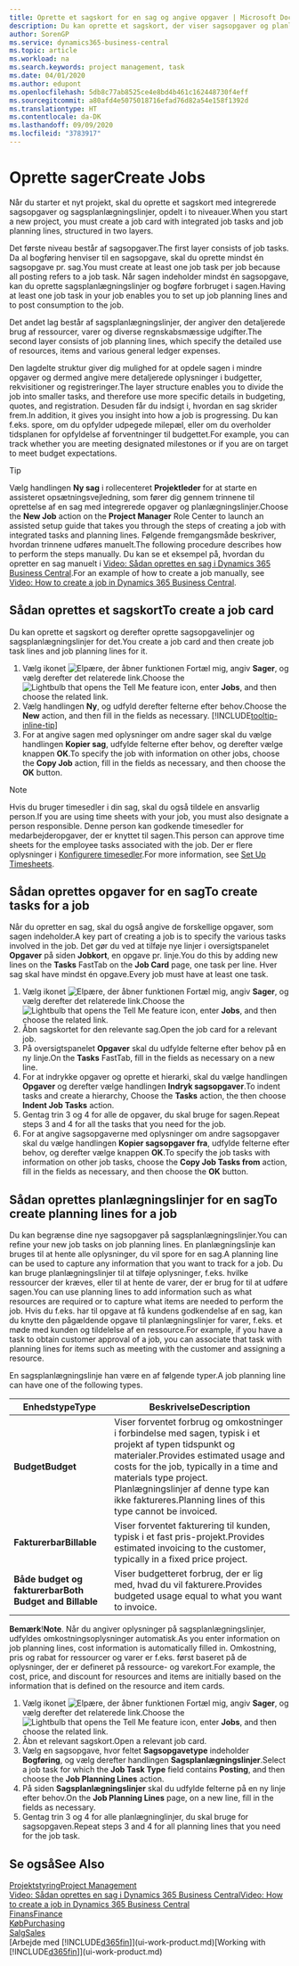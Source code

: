 ```yaml
---
title: Oprette et sagskort for en sag og angive opgaver | Microsoft Docs
description: Du kan oprette et sagskort, der viser sagsopgaver og planlægningslinjer, så det er nemmere at administrere status og budgetter for et nyt projekt.
author: SorenGP
ms.service: dynamics365-business-central
ms.topic: article
ms.workload: na
ms.search.keywords: project management, task
ms.date: 04/01/2020
ms.author: edupont
ms.openlocfilehash: 5db8c77ab8525ce4e8bd4b461c162448730f4eff
ms.sourcegitcommit: a80afd4e5075018716efad76d82a54e158f1392d
ms.translationtype: HT
ms.contentlocale: da-DK
ms.lasthandoff: 09/09/2020
ms.locfileid: "3783917"
---
```

# <a name="create-jobs"></a><span data-ttu-id="65c7c-103">Oprette sager</span><span class="sxs-lookup"><span data-stu-id="65c7c-103">Create Jobs</span></span>
<span data-ttu-id="65c7c-104">Når du starter et nyt projekt, skal du oprette et sagskort med integrerede sagsopgaver og sagsplanlægningslinjer, opdelt i to niveauer.</span><span class="sxs-lookup"><span data-stu-id="65c7c-104">When you start a new project, you must create a job card with integrated job tasks and job planning lines, structured in two layers.</span></span>  

<span data-ttu-id="65c7c-105">Det første niveau består af sagsopgaver.</span><span class="sxs-lookup"><span data-stu-id="65c7c-105">The first layer consists of job tasks.</span></span> <span data-ttu-id="65c7c-106">Da al bogføring henviser til en sagsopgave, skal du oprette mindst én sagsopgave pr. sag.</span><span class="sxs-lookup"><span data-stu-id="65c7c-106">You must create at least one job task per job because all posting refers to a job task.</span></span> <span data-ttu-id="65c7c-107">Når sagen indeholder mindst én sagsopgave, kan du oprette sagsplanlægningslinjer og bogføre forbruget i sagen.</span><span class="sxs-lookup"><span data-stu-id="65c7c-107">Having at least one job task in your job enables you to set up job planning lines and to post consumption to the job.</span></span>

<span data-ttu-id="65c7c-108">Det andet lag består af sagsplanlægningslinjer, der angiver den detaljerede brug af ressourcer, varer og diverse regnskabsmæssige udgifter.</span><span class="sxs-lookup"><span data-stu-id="65c7c-108">The second layer consists of job planning lines, which specify the detailed use of resources, items and various general ledger expenses.</span></span>

<span data-ttu-id="65c7c-109">Den lagdelte struktur giver dig mulighed for at opdele sagen i mindre opgaver og dermed angive mere detaljerede oplysninger i budgetter, rekvisitioner og registreringer.</span><span class="sxs-lookup"><span data-stu-id="65c7c-109">The layer structure enables you to divide the job into smaller tasks, and therefore use more specific details in budgeting, quotes, and registration.</span></span> <span data-ttu-id="65c7c-110">Desuden får du indsigt i, hvordan en sag skrider frem.</span><span class="sxs-lookup"><span data-stu-id="65c7c-110">In addition, it gives you insight into how a job is progressing.</span></span> <span data-ttu-id="65c7c-111">Du kan f.eks. spore, om du opfylder udpegede milepæl, eller om du overholder tidsplanen for opfyldelse af forventninger til budgettet.</span><span class="sxs-lookup"><span data-stu-id="65c7c-111">For example, you can track whether you are meeting designated milestones or if you are on target to meet budget expectations.</span></span>

> [!TIP]
> <span data-ttu-id="65c7c-112">Vælg handlingen **Ny sag** i rollecenteret **Projektleder** for at starte en assisteret opsætningsvejledning, som fører dig gennem trinnene til oprettelse af en sag med integrerede opgaver og planlægningslinjer.</span><span class="sxs-lookup"><span data-stu-id="65c7c-112">Choose the **New Job** action on the **Project Manager** Role Center to launch an assisted setup guide that takes you through the steps of creating a job with integrated tasks and planning lines.</span></span> <span data-ttu-id="65c7c-113">Følgende fremgangsmåde beskriver, hvordan trinnene udføres manuelt.</span><span class="sxs-lookup"><span data-stu-id="65c7c-113">The following procedure describes how to perform the steps manually.</span></span> <span data-ttu-id="65c7c-114">Du kan se et eksempel på, hvordan du opretter en sag manuelt i [Video: Sådan oprettes en sag i Dynamics 365 Business Central](https://www.youtube.com/watch?v=VqaPWr7BWmw).</span><span class="sxs-lookup"><span data-stu-id="65c7c-114">For an example of how to create a job manually, see [Video: How to create a job in Dynamics 365 Business Central](https://www.youtube.com/watch?v=VqaPWr7BWmw).</span></span>

## <a name="to-create-a-job-card"></a><span data-ttu-id="65c7c-115">Sådan oprettes et sagskort</span><span class="sxs-lookup"><span data-stu-id="65c7c-115">To create a job card</span></span>
<span data-ttu-id="65c7c-116">Du kan oprette et sagskort og derefter oprette sagsopgavelinjer og sagsplanlægningslinjer for det.</span><span class="sxs-lookup"><span data-stu-id="65c7c-116">You create a job card and then create job task lines and job planning lines for it.</span></span>

1. <span data-ttu-id="65c7c-117">Vælg ikonet ![Elpære, der åbner funktionen Fortæl mig](media/ui-search/search_small.png "Fortæl mig, hvad du vil foretage dig"), angiv **Sager**, og vælg derefter det relaterede link.</span><span class="sxs-lookup"><span data-stu-id="65c7c-117">Choose the ![Lightbulb that opens the Tell Me feature](media/ui-search/search_small.png "Tell me what you want to do") icon, enter **Jobs**, and then choose the related link.</span></span>  
2. <span data-ttu-id="65c7c-118">Vælg handlingen **Ny**, og udfyld derefter felterne efter behov.</span><span class="sxs-lookup"><span data-stu-id="65c7c-118">Choose the **New** action, and then fill in the fields as necessary.</span></span> [!INCLUDE[tooltip-inline-tip](includes/tooltip-inline-tip_md.md)]
3. <span data-ttu-id="65c7c-119">For at angive sagen med oplysninger om andre sager skal du vælge handlingen **Kopier sag**, udfylde felterne efter behov, og derefter vælge knappen **OK**.</span><span class="sxs-lookup"><span data-stu-id="65c7c-119">To specify the job with information on other jobs, choose the **Copy Job** action, fill in the fields as necessary, and then choose the **OK** button.</span></span>

> [!NOTE]  
>   <span data-ttu-id="65c7c-120">Hvis du bruger timesedler i din sag, skal du også tildele en ansvarlig person.</span><span class="sxs-lookup"><span data-stu-id="65c7c-120">If you are using time sheets with your job, you must also designate a person responsible.</span></span> <span data-ttu-id="65c7c-121">Denne person kan godkende timesedler for medarbejderopgaver, der er knyttet til sagen.</span><span class="sxs-lookup"><span data-stu-id="65c7c-121">This person can approve time sheets for the employee tasks associated with the job.</span></span> <span data-ttu-id="65c7c-122">Der er flere oplysninger i [Konfigurere timesedler](projects-how-setup-time-sheets.md).</span><span class="sxs-lookup"><span data-stu-id="65c7c-122">For more information, see [Set Up Timesheets](projects-how-setup-time-sheets.md).</span></span>

## <a name="to-create-tasks-for-a-job"></a><span data-ttu-id="65c7c-123">Sådan oprettes opgaver for en sag</span><span class="sxs-lookup"><span data-stu-id="65c7c-123">To create tasks for a job</span></span>
<span data-ttu-id="65c7c-124">Når du opretter en sag, skal du også angive de forskellige opgaver, som sagen indeholder.</span><span class="sxs-lookup"><span data-stu-id="65c7c-124">A key part of creating a job is to specify the various tasks involved in the job.</span></span> <span data-ttu-id="65c7c-125">Det gør du ved at tilføje nye linjer i oversigtspanelet **Opgaver** på siden **Jobkort**, en opgave pr. linje.</span><span class="sxs-lookup"><span data-stu-id="65c7c-125">You do this by adding new lines on the **Tasks** FastTab on the **Job Card** page, one task per line.</span></span> <span data-ttu-id="65c7c-126">Hver sag skal have mindst én opgave.</span><span class="sxs-lookup"><span data-stu-id="65c7c-126">Every job must have at least one task.</span></span>

1. <span data-ttu-id="65c7c-127">Vælg ikonet ![Elpære, der åbner funktionen Fortæl mig](media/ui-search/search_small.png "Fortæl mig, hvad du vil foretage dig"), angiv **Sager**, og vælg derefter det relaterede link.</span><span class="sxs-lookup"><span data-stu-id="65c7c-127">Choose the ![Lightbulb that opens the Tell Me feature](media/ui-search/search_small.png "Tell me what you want to do") icon, enter **Jobs**, and then choose the related link.</span></span>
2. <span data-ttu-id="65c7c-128">Åbn sagskortet for den relevante sag.</span><span class="sxs-lookup"><span data-stu-id="65c7c-128">Open the job card for a relevant job.</span></span>
3. <span data-ttu-id="65c7c-129">På oversigtspanelet **Opgaver** skal du udfylde felterne efter behov på en ny linje.</span><span class="sxs-lookup"><span data-stu-id="65c7c-129">On the **Tasks** FastTab, fill in the fields as necessary on a new line.</span></span>
4. <span data-ttu-id="65c7c-130">For at indrykke opgaver og oprette et hierarki, skal du vælge handlingen **Opgaver** og derefter vælge handlingen **Indryk sagsopgaver**.</span><span class="sxs-lookup"><span data-stu-id="65c7c-130">To indent tasks and create a hierarchy, Choose the **Tasks** action, the then choose **Indent Job Tasks** action.</span></span>
5. <span data-ttu-id="65c7c-131">Gentag trin 3 og 4 for alle de opgaver, du skal bruge for sagen.</span><span class="sxs-lookup"><span data-stu-id="65c7c-131">Repeat steps 3 and 4 for all the tasks that you need for the job.</span></span>
6. <span data-ttu-id="65c7c-132">For at angive sagsopgaverne med oplysninger om andre sagsopgaver skal du vælge handlingen **Kopier sagsopgaver fra**, udfylde felterne efter behov, og derefter vælge knappen **OK**.</span><span class="sxs-lookup"><span data-stu-id="65c7c-132">To specify the job tasks with information on other job tasks, choose the **Copy Job Tasks from** action, fill in the fields as necessary, and then choose the **OK** button.</span></span>

## <a name="to-create-planning-lines-for-a-job"></a><span data-ttu-id="65c7c-133">Sådan oprettes planlægningslinjer for en sag</span><span class="sxs-lookup"><span data-stu-id="65c7c-133">To create planning lines for a job</span></span>
<span data-ttu-id="65c7c-134">Du kan begrænse dine nye sagsopgaver på sagsplanlægningslinjer.</span><span class="sxs-lookup"><span data-stu-id="65c7c-134">You can refine your new job tasks on job planning lines.</span></span> <span data-ttu-id="65c7c-135">En planlægningslinje kan bruges til at hente alle oplysninger, du vil spore for en sag.</span><span class="sxs-lookup"><span data-stu-id="65c7c-135">A planning line can be used to capture any information that you want to track for a job.</span></span> <span data-ttu-id="65c7c-136">Du kan bruge planlægningslinjer til at tilføje oplysninger, f.eks. hvilke ressourcer der kræves, eller til at hente de varer, der er brug for til at udføre sagen.</span><span class="sxs-lookup"><span data-stu-id="65c7c-136">You can use planning lines to add information such as what resources are required or to capture what items are needed to perform the job.</span></span> <span data-ttu-id="65c7c-137">Hvis du f.eks. har til opgave at få kundens godkendelse af en sag, kan du knytte den pågældende opgave til planlægningslinjer for varer, f.eks. et møde med kunden og tildelelse af en ressource.</span><span class="sxs-lookup"><span data-stu-id="65c7c-137">For example, if you have a task to obtain customer approval of a job, you can associate that task with planning lines for items such as meeting with the customer and assigning a resource.</span></span>  

<span data-ttu-id="65c7c-138">En sagsplanlægningslinje han være en af følgende typer.</span><span class="sxs-lookup"><span data-stu-id="65c7c-138">A job planning line can have one of the following types.</span></span>  

| <span data-ttu-id="65c7c-139">Enhedstype</span><span class="sxs-lookup"><span data-stu-id="65c7c-139">Type</span></span> | <span data-ttu-id="65c7c-140">Beskrivelse</span><span class="sxs-lookup"><span data-stu-id="65c7c-140">Description</span></span> |
| --- | --- |
| <span data-ttu-id="65c7c-141">**Budget**</span><span class="sxs-lookup"><span data-stu-id="65c7c-141">**Budget**</span></span> |<span data-ttu-id="65c7c-142">Viser forventet forbrug og omkostninger i forbindelse med sagen, typisk i et projekt af typen tidspunkt og materialer.</span><span class="sxs-lookup"><span data-stu-id="65c7c-142">Provides estimated usage and costs for the job, typically in a time and materials type project.</span></span> <span data-ttu-id="65c7c-143">Planlægningslinjer af denne type kan ikke faktureres.</span><span class="sxs-lookup"><span data-stu-id="65c7c-143">Planning lines of this type cannot be invoiced.</span></span> |
| <span data-ttu-id="65c7c-144">**Fakturerbar**</span><span class="sxs-lookup"><span data-stu-id="65c7c-144">**Billable**</span></span> |<span data-ttu-id="65c7c-145">Viser forventet fakturering til kunden, typisk i et fast pris-projekt.</span><span class="sxs-lookup"><span data-stu-id="65c7c-145">Provides estimated invoicing to the customer, typically in a fixed price project.</span></span> |
| <span data-ttu-id="65c7c-146">**Både budget og fakturerbar**</span><span class="sxs-lookup"><span data-stu-id="65c7c-146">**Both Budget and Billable**</span></span> |<span data-ttu-id="65c7c-147">Viser budgetteret forbrug, der er lig med, hvad du vil fakturere.</span><span class="sxs-lookup"><span data-stu-id="65c7c-147">Provides budgeted usage equal to what you want to invoice.</span></span> |

<span data-ttu-id="65c7c-148">**Bemærk**!</span><span class="sxs-lookup"><span data-stu-id="65c7c-148">**Note**.</span></span> <span data-ttu-id="65c7c-149">Når du angiver oplysninger på sagsplanlægningslinjer, udfyldes omkostningsoplysninger automatisk.</span><span class="sxs-lookup"><span data-stu-id="65c7c-149">As you enter information on job planning lines, cost information is automatically filled in.</span></span> <span data-ttu-id="65c7c-150">Omkostning, pris og rabat for ressourcer og varer er f.eks. først baseret på de oplysninger, der er defineret på ressource- og varekort.</span><span class="sxs-lookup"><span data-stu-id="65c7c-150">For example, the cost, price, and discount for resources and items are initially based on the information that is defined on the resource and item cards.</span></span>

1. <span data-ttu-id="65c7c-151">Vælg ikonet ![Elpære, der åbner funktionen Fortæl mig](media/ui-search/search_small.png "Fortæl mig, hvad du vil foretage dig"), angiv **Sager**, og vælg derefter det relaterede link.</span><span class="sxs-lookup"><span data-stu-id="65c7c-151">Choose the ![Lightbulb that opens the Tell Me feature](media/ui-search/search_small.png "Tell me what you want to do") icon, enter **Jobs**, and then choose the related link.</span></span>
2. <span data-ttu-id="65c7c-152">Åbn et relevant sagskort.</span><span class="sxs-lookup"><span data-stu-id="65c7c-152">Open a relevant job card.</span></span>
3. <span data-ttu-id="65c7c-153">Vælg en sagsopgave, hvor feltet **Sagsopgavetype** indeholder **Bogføring**, og vælg derefter handlingen **Sagsplanlægningslinjer**.</span><span class="sxs-lookup"><span data-stu-id="65c7c-153">Select a job task for which the **Job Task Type** field contains **Posting**, and then choose the **Job Planning Lines** action.</span></span>  
4. <span data-ttu-id="65c7c-154">På siden **Sagsplanlægningslinjer** skal du udfylde felterne på en ny linje efter behov.</span><span class="sxs-lookup"><span data-stu-id="65c7c-154">On the **Job Planning Lines** page, on a new line, fill in the fields as necessary.</span></span>
5. <span data-ttu-id="65c7c-155">Gentag trin 3 og 4 for alle planlægninglinjer, du skal bruge for sagsopgaven.</span><span class="sxs-lookup"><span data-stu-id="65c7c-155">Repeat steps 3 and 4 for all planning lines that you need for the job task.</span></span>

## <a name="see-also"></a><span data-ttu-id="65c7c-156">Se også</span><span class="sxs-lookup"><span data-stu-id="65c7c-156">See Also</span></span>

[<span data-ttu-id="65c7c-157">Projektstyring</span><span class="sxs-lookup"><span data-stu-id="65c7c-157">Project Management</span></span>](projects-manage-projects.md)  
[<span data-ttu-id="65c7c-158">Video: Sådan oprettes en sag i Dynamics 365 Business Central</span><span class="sxs-lookup"><span data-stu-id="65c7c-158">Video: How to create a job in Dynamics 365 Business Central</span></span>](https://www.youtube.com/watch?v=VqaPWr7BWmw)  
[<span data-ttu-id="65c7c-159">Finans</span><span class="sxs-lookup"><span data-stu-id="65c7c-159">Finance</span></span>](finance.md)  
[<span data-ttu-id="65c7c-160">Køb</span><span class="sxs-lookup"><span data-stu-id="65c7c-160">Purchasing</span></span>](purchasing-manage-purchasing.md)  
[<span data-ttu-id="65c7c-161">Salg</span><span class="sxs-lookup"><span data-stu-id="65c7c-161">Sales</span></span>](sales-manage-sales.md)  
<span data-ttu-id="65c7c-162">[Arbejde med [!INCLUDE[d365fin](includes/d365fin_md.md)]](ui-work-product.md)</span><span class="sxs-lookup"><span data-stu-id="65c7c-162">[Working with [!INCLUDE[d365fin](includes/d365fin_md.md)]](ui-work-product.md)</span></span>  
